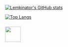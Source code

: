 
[![Lemkinator's GitHub stats](https://github-readme-stats.vercel.app/api?username=Lemkinator&bg_color=ff000000&text_color=888888&hide_border=true&show_icons=true&theme=gradient)](https://github.com/anuraghazra/github-readme-stats)


[![Top Langs](https://github-readme-stats.vercel.app/api/top-langs/?username=Lemkinator&layout=compact&bg_color=ffffff00&text_color=888888&hide_border=true)](https://github.com/anuraghazra/github-readme-stats)


### <img src="https://github.com/Lemkinator/Lemkinator/main/cats.gif" width="50" height="50" />

